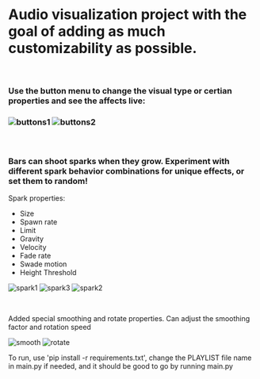 <h1>Audio visualization project with the goal of adding as much customizability as possible.</h1>
<br>
<h3>Use the button menu to change the visual type or certian properties and see the affects live:<h3>

![buttons1](https://github.com/Marty0001/Customizable-Music-Visualizer/assets/123718743/6512b7c6-3378-4020-8f65-e49cb409890e)
![buttons2](https://github.com/Marty0001/Customizable-Music-Visualizer/assets/123718743/3c2a2641-944a-42b7-8382-d394fff25395)

<br>

<h3>Bars can shoot sparks when they grow. Experiment with different spark behavior combinations for unique effects, or set them to random!</h3>

<span>Spark properties:</span>
<ul>
    <li>Size</li>
    <li>Spawn rate</li>
    <li>Limit</li>
    <li>Gravity</li>
    <li>Velocity</li>
    <li>Fade rate</li>
    <li>Swade motion</li>
    <li>Height Threshold</li>
</ul>

![spark1](https://github.com/Marty0001/Customizable-Music-Visualizer/assets/123718743/66f07cf6-8ef9-4875-80db-ce60d6fb7a77)
![spark3](https://github.com/Marty0001/Customizable-Music-Visualizer/assets/123718743/ad6b8b44-d78f-427e-8fe2-7a9fa5528d9e)
![spark2](https://github.com/Marty0001/Customizable-Music-Visualizer/assets/123718743/3224c43c-86c0-49c8-83c9-895ea3f893bf)

<br>

<span>Added special smoothing and rotate properties. Can adjust the smoothing factor and rotation speed</span>

![smooth](https://github.com/Marty0001/Customizable-Music-Visualizer/assets/123718743/fb2abb05-bfe4-4c02-a055-f9ae0c555c1b)
![rotate](https://github.com/Marty0001/Customizable-Music-Visualizer/assets/123718743/56f19dbc-9646-41ea-9fd9-97ca840cbeca)


<span>To run, use 'pip install -r requirements.txt', change the PLAYLIST file name in main.py if needed, and it should be good to go by running main.py</span>
